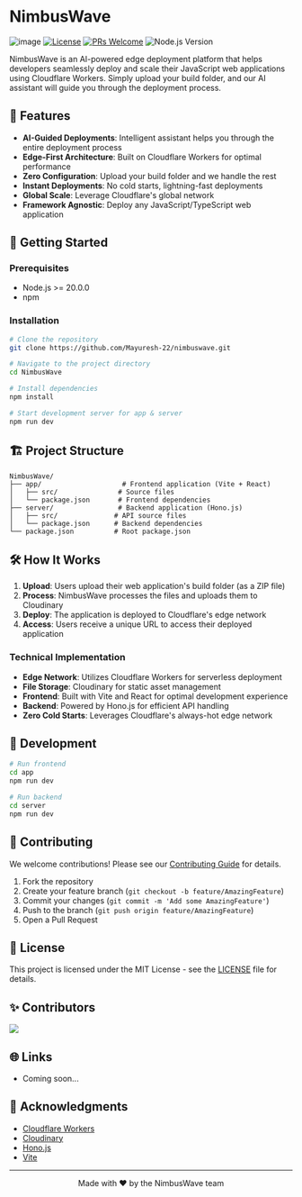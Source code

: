 # NimbusWave
![image](https://github.com/user-attachments/assets/08ce9c74-b3c4-416e-85d2-6e8f451ee1c9)
[![License](https://img.shields.io/badge/license-GPL3.0-blue.svg)](LICENSE)
[![PRs Welcome](https://img.shields.io/badge/PRs-welcome-brightgreen.svg)](CONTRIBUTING.md)
![Node.js Version](https://img.shields.io/badge/node-%3E%3D20.0.0-brightgreen)

NimbusWave is an AI-powered edge deployment platform that helps developers seamlessly deploy and scale their JavaScript web applications using Cloudflare Workers. Simply upload your build folder, and our AI assistant will guide you through the deployment process.

## 🌟 Features

- **AI-Guided Deployments**: Intelligent assistant helps you through the entire deployment process
- **Edge-First Architecture**: Built on Cloudflare Workers for optimal performance
- **Zero Configuration**: Upload your build folder and we handle the rest
- **Instant Deployments**: No cold starts, lightning-fast deployments
- **Global Scale**: Leverage Cloudflare's global network
- **Framework Agnostic**: Deploy any JavaScript/TypeScript web application

## 🚀 Getting Started

### Prerequisites

- Node.js >= 20.0.0
- npm

### Installation

```bash
# Clone the repository
git clone https://github.com/Mayuresh-22/nimbuswave.git

# Navigate to the project directory
cd NimbusWave

# Install dependencies
npm install

# Start development server for app & server
npm run dev
```

## 🏗️ Project Structure

```
NimbusWave/
├── app/                    # Frontend application (Vite + React)
│   ├── src/               # Source files
│   └── package.json       # Frontend dependencies
├── server/                # Backend application (Hono.js)
│   ├── src/              # API source files
│   └── package.json      # Backend dependencies
└── package.json          # Root package.json
```

## 🛠️ How It Works

1. **Upload**: Users upload their web application's build folder (as a ZIP file)
2. **Process**: NimbusWave processes the files and uploads them to Cloudinary
3. **Deploy**: The application is deployed to Cloudflare's edge network
4. **Access**: Users receive a unique URL to access their deployed application

### Technical Implementation

- **Edge Network**: Utilizes Cloudflare Workers for serverless deployment
- **File Storage**: Cloudinary for static asset management
- **Frontend**: Built with Vite and React for optimal development experience
- **Backend**: Powered by Hono.js for efficient API handling
- **Zero Cold Starts**: Leverages Cloudflare's always-hot edge network

## 🧪 Development

```bash
# Run frontend
cd app
npm run dev

# Run backend
cd server
npm run dev
```

## 🤝 Contributing

We welcome contributions! Please see our [Contributing Guide](CONTRIBUTING.md) for details.

1. Fork the repository
2. Create your feature branch (`git checkout -b feature/AmazingFeature`)
3. Commit your changes (`git commit -m 'Add some AmazingFeature'`)
4. Push to the branch (`git push origin feature/AmazingFeature`)
5. Open a Pull Request

## 📝 License

This project is licensed under the MIT License - see the [LICENSE](LICENSE) file for details.

## ✨ Contributors

<a href="https://github.com/Mayuresh-22/nimbuswave/graphs/contributors">
  <img src="https://contrib.rocks/image?repo=Mayuresh-22/nimbuswave" />
</a>

## 🌐 Links

- Coming soon...

## 🙏 Acknowledgments

- [Cloudflare Workers](https://workers.cloudflare.com/)
- [Cloudinary](https://cloudinary.com/)
- [Hono.js](https://hono.dev/)
- [Vite](https://vitejs.dev/)

---

<p align="center">Made with ❤️ by the NimbusWave team</p>
